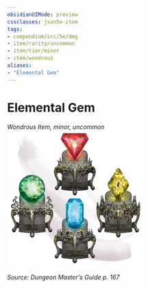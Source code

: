 ```yaml
---
obsidianUIMode: preview
cssclasses: json5e-item
tags:
- compendium/src/5e/dmg
- item/rarity/uncommon
- item/tier/minor
- item/wondrous
aliases: 
- "Elemental Gem"
---
```

# Elemental Gem
*Wondrous Item, minor, uncommon*  
![](https://raw.githubusercontent.com/5etools-mirror-2/5etools-img/main/items/DMG/Elemental%20Gem.webp#right)  


*Source: Dungeon Master's Guide p. 167*
